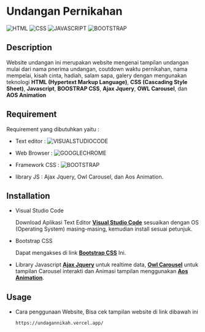 # Undangan Pernikahan

![HTML](https://img.shields.io/badge/HTML-Hyper_text_markup_Language-a?style=for-the-badge&logo=HTML5)
![CSS](https://img.shields.io/badge/CSS-Cascading_style_sheet-a?style=for-the-badge&logo=CSS3)
![JAVASCRIPT](https://img.shields.io/badge/JAVASCRIPT-444?style=for-the-badge&logo=JAVASCRIPT)
![BOOTSTRAP](https://img.shields.io/badge/bOOSTRAP_CSS-444?style=for-the-badge&logo=BOOTSTRAP)

## Description

Website undangan ini merupakan website mengenai tampilan undangan mulai dari nama pnerima undangan, coutdown waktu pernikahan, nama mempelai, kisah cinta, hadiah, salam sapa, galery dengan mengunakan teknologi **HTML (Hypertext Markup Language)**, **CSS (Cascading Style Sheet)**, **Javascript**, **BOOSTRAP CSS**, **Ajax Jquery**, **OWL Carousel**, dan **AOS Animation**

## Requirement

Requirement yang dibutuhkan yaitu :

- Text editor : ![VISUALSTUDIOCODE](https://img.shields.io/badge/VISUAL_STUDIO_CODE-555?style=flat-square&logo=VISUALSTUDIOCODE)

- Web Browser : ![GOOGLECHROME](https://img.shields.io/badge/GOOGLE_CHROME-555?style=flat-square&logo=GOOGLECHROME)

- Framework CSS : ![BOOTSTRAP](https://img.shields.io/badge/BOOTSTRAP_CSS-555?style=flat-square&logo=BOOTSTRAP)

- library JS : Ajax Jquery, Owl Carousel, dan Aos Animation.

## Installation

- Visual Studio Code

  Download Aplikasi Text Editor **[Visual Studio Code](https://code.visualstudio.com/Download)** sesuaikan dengan OS (Operating System) masing-masing, kemudian install sesuai petunjuk.

- Bootstrap CSS

  Dapat mengakses di link **[Bootstrap CSS](https://getbootstrap.com)** Ini.

- Library Javascript
  **[Ajax Jquery](https://api.jquery.com/Jquery.ajax/)** untuk realtime data, **[Owl Carousel](http://owlcarousel2.github.io/OwlCarousel2/)**  untuk tampilan Carousel interakti dan Animasi tampilan menggunakan **[Aos Animation](https://michalsnik.github.io/aos/)**.

## Usage

- Cara penggunaan Website, Bisa cek tampilan website di link dibawah ini
  ```
  https://undagannikah.vercel.app/
  ```
